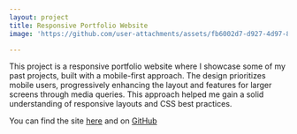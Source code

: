 ```yaml
---
layout: project
title: Responsive Portfolio Website 
image: 'https://github.com/user-attachments/assets/fb6002d7-d927-4d97-8c44-c45589db13ac'

---
```

This project is a responsive portfolio website where I showcase some of my past projects, built with a mobile-first approach. The design prioritizes mobile users, progressively enhancing the layout and features for larger screens through media queries. This approach helped me gain a solid understanding of responsive layouts and CSS best practices.

You can find the site [here](https://roshni-portfolio.netlify.app/portfolio-app) and on [GitHub](https://github.com/roshnihpatel/roshni-portfolio-website)

